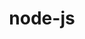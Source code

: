 ---
title: "node-js"
layout: cache
categories: [package, develop]
meta: {"versions": ["18.12.1", "19.2.0", "22.11.0", "22.4.0"], "compilers": ["apple-clang@=15.0.0", "gcc@=10.2.1", "gcc@=10.5.0", "gcc@=11.1.0", "gcc@=11.4.0", "gcc@=13.3.0", "gcc@=7.5.0", "gcc@=9.4.0", "oneapi@=2024.2.1"], "oss": ["centos7", "rhel8", "ubuntu18.04", "ubuntu20.04", "ubuntu22.04", "ventura"], "platforms": ["darwin", "linux"], "targets": ["aarch64", "neoverse_v1", "neoverse_v2", "ppc64le", "x86_64_v3"], "stacks": ["data-vis-sdk", "developer-tools", "developer-tools-aarch64-linux-gnu", "developer-tools-darwin", "developer-tools-manylinux2014", "developer-tools-x86_64_v3-linux-gnu", "e4s", "e4s-neoverse-v2", "e4s-neoverse_v1", "e4s-oneapi", "e4s-power", "root"], "num_specs": 54, "num_specs_by_stack": {"root": 54, "developer-tools-darwin": 1, "developer-tools-manylinux2014": 1, "developer-tools-x86_64_v3-linux-gnu": 7, "developer-tools-aarch64-linux-gnu": 7, "developer-tools": 4, "e4s-power": 5, "data-vis-sdk": 5, "e4s-neoverse_v1": 2, "e4s-neoverse-v2": 5, "e4s": 5, "e4s-oneapi": 12}}
spec_details: [{"hash": "caznqwndoaaczqbiyepo2bmjnaoffrvm", "compiler": "apple-clang@=15.0.0", "versions": ["22.4.0"], "os": "ventura", "platform": "darwin", "target": "aarch64", "variants": ["build_system=generic", "~debug", "~doc", "~icu4c", "+openssl", "+zlib"], "stacks": ["root", "developer-tools-darwin"], "size": "-", "tarball": "https://binaries.spack.io/develop/build_cache/darwin-ventura-aarch64/apple-clang-15.0.0/node-js-22.4.0/darwin-ventura-aarch64-apple-clang-15.0.0-node-js-22.4.0-caznqwndoaaczqbiyepo2bmjnaoffrvm.spack"}, {"hash": "rrskcxychnrczkv4ezec3xxabmc74cac", "compiler": "gcc@=10.2.1", "versions": ["22.4.0"], "os": "centos7", "platform": "linux", "target": "x86_64_v3", "variants": ["build_system=generic", "~debug", "~doc", "~icu4c", "+openssl", "patches=0208d3a,042110f", "+zlib"], "stacks": ["root", "developer-tools-manylinux2014"], "size": "-", "tarball": "https://binaries.spack.io/develop/build_cache/linux-centos7-x86_64_v3/gcc-10.2.1/node-js-22.4.0/linux-centos7-x86_64_v3-gcc-10.2.1-node-js-22.4.0-rrskcxychnrczkv4ezec3xxabmc74cac.spack"}, {"hash": "4clkgslpyjhtp7l2fpgciik2vkw34qb7", "compiler": "gcc@=10.5.0", "versions": ["22.11.0"], "os": "centos7", "platform": "linux", "target": "x86_64_v3", "variants": ["build_system=generic", "~debug", "~doc", "~icu4c", "+openssl", "patches=0208d3a", "+zlib"], "stacks": ["root", "developer-tools-x86_64_v3-linux-gnu"], "size": "-", "tarball": "https://binaries.spack.io/develop/build_cache/linux-centos7-x86_64_v3/gcc-10.5.0/node-js-22.11.0/linux-centos7-x86_64_v3-gcc-10.5.0-node-js-22.11.0-4clkgslpyjhtp7l2fpgciik2vkw34qb7.spack"}, {"hash": "ajdi7qs5ej6kvinxwskl5srqsqpbz3f7", "compiler": "gcc@=10.5.0", "versions": ["22.11.0"], "os": "centos7", "platform": "linux", "target": "x86_64_v3", "variants": ["build_system=generic", "~debug", "~doc", "~icu4c", "+openssl", "patches=0208d3a", "+zlib"], "stacks": ["root", "developer-tools-x86_64_v3-linux-gnu"], "size": "-", "tarball": "https://binaries.spack.io/develop/build_cache/linux-centos7-x86_64_v3/gcc-10.5.0/node-js-22.11.0/linux-centos7-x86_64_v3-gcc-10.5.0-node-js-22.11.0-ajdi7qs5ej6kvinxwskl5srqsqpbz3f7.spack"}, {"hash": "blyibm6d4adwlkblq7hubdiezxvp5iou", "compiler": "gcc@=10.5.0", "versions": ["22.11.0"], "os": "centos7", "platform": "linux", "target": "x86_64_v3", "variants": ["build_system=generic", "~debug", "~doc", "~icu4c", "+openssl", "patches=0208d3a", "+zlib"], "stacks": ["root", "developer-tools-x86_64_v3-linux-gnu"], "size": "-", "tarball": "https://binaries.spack.io/develop/build_cache/linux-centos7-x86_64_v3/gcc-10.5.0/node-js-22.11.0/linux-centos7-x86_64_v3-gcc-10.5.0-node-js-22.11.0-blyibm6d4adwlkblq7hubdiezxvp5iou.spack"}, {"hash": "dtm5ouy6qtedrr673stcahkm3lgzxo2z", "compiler": "gcc@=10.5.0", "versions": ["22.11.0"], "os": "centos7", "platform": "linux", "target": "x86_64_v3", "variants": ["build_system=generic", "~debug", "~doc", "~icu4c", "+openssl", "patches=0208d3a", "+zlib"], "stacks": ["root", "developer-tools-x86_64_v3-linux-gnu"], "size": "-", "tarball": "https://binaries.spack.io/develop/build_cache/linux-centos7-x86_64_v3/gcc-10.5.0/node-js-22.11.0/linux-centos7-x86_64_v3-gcc-10.5.0-node-js-22.11.0-dtm5ouy6qtedrr673stcahkm3lgzxo2z.spack"}, {"hash": "ecdo7ehv4fq6sfhq46c3kud2hvc2bj6l", "compiler": "gcc@=10.5.0", "versions": ["22.11.0"], "os": "centos7", "platform": "linux", "target": "x86_64_v3", "variants": ["build_system=generic", "~debug", "~doc", "~icu4c", "+openssl", "patches=0208d3a", "+zlib"], "stacks": ["root", "developer-tools-x86_64_v3-linux-gnu"], "size": "-", "tarball": "https://binaries.spack.io/develop/build_cache/linux-centos7-x86_64_v3/gcc-10.5.0/node-js-22.11.0/linux-centos7-x86_64_v3-gcc-10.5.0-node-js-22.11.0-ecdo7ehv4fq6sfhq46c3kud2hvc2bj6l.spack"}, {"hash": "mygvbaf4posxj755gw6qu6hkug2p7mgb", "compiler": "gcc@=10.5.0", "versions": ["22.11.0"], "os": "centos7", "platform": "linux", "target": "x86_64_v3", "variants": ["build_system=generic", "~debug", "~doc", "~icu4c", "+openssl", "patches=0208d3a", "+zlib"], "stacks": ["root", "developer-tools-x86_64_v3-linux-gnu"], "size": "-", "tarball": "https://binaries.spack.io/develop/build_cache/linux-centos7-x86_64_v3/gcc-10.5.0/node-js-22.11.0/linux-centos7-x86_64_v3-gcc-10.5.0-node-js-22.11.0-mygvbaf4posxj755gw6qu6hkug2p7mgb.spack"}, {"hash": "xe3law4jb56kila7ypekaff336o6csw3", "compiler": "gcc@=10.5.0", "versions": ["22.11.0"], "os": "centos7", "platform": "linux", "target": "x86_64_v3", "variants": ["build_system=generic", "~debug", "~doc", "~icu4c", "+openssl", "patches=0208d3a", "+zlib"], "stacks": ["root", "developer-tools-x86_64_v3-linux-gnu"], "size": "-", "tarball": "https://binaries.spack.io/develop/build_cache/linux-centos7-x86_64_v3/gcc-10.5.0/node-js-22.11.0/linux-centos7-x86_64_v3-gcc-10.5.0-node-js-22.11.0-xe3law4jb56kila7ypekaff336o6csw3.spack"}, {"hash": "2lnntxgvsd7yqgxq5fr2ykt5exphrggv", "compiler": "gcc@=13.3.0", "versions": ["22.11.0"], "os": "rhel8", "platform": "linux", "target": "aarch64", "variants": ["build_system=generic", "~debug", "~doc", "~icu4c", "+openssl", "+zlib"], "stacks": ["root", "developer-tools-aarch64-linux-gnu"], "size": "-", "tarball": "https://binaries.spack.io/develop/build_cache/linux-rhel8-aarch64/gcc-13.3.0/node-js-22.11.0/linux-rhel8-aarch64-gcc-13.3.0-node-js-22.11.0-2lnntxgvsd7yqgxq5fr2ykt5exphrggv.spack"}, {"hash": "capm7do26c6w4oeoavwsevn5ksecsm4s", "compiler": "gcc@=13.3.0", "versions": ["22.11.0"], "os": "rhel8", "platform": "linux", "target": "aarch64", "variants": ["build_system=generic", "~debug", "~doc", "~icu4c", "+openssl", "+zlib"], "stacks": ["root", "developer-tools-aarch64-linux-gnu"], "size": "-", "tarball": "https://binaries.spack.io/develop/build_cache/linux-rhel8-aarch64/gcc-13.3.0/node-js-22.11.0/linux-rhel8-aarch64-gcc-13.3.0-node-js-22.11.0-capm7do26c6w4oeoavwsevn5ksecsm4s.spack"}, {"hash": "ghnsxxqx44sem7e4oha3xzgponyzdwit", "compiler": "gcc@=13.3.0", "versions": ["22.11.0"], "os": "rhel8", "platform": "linux", "target": "aarch64", "variants": ["build_system=generic", "~debug", "~doc", "~icu4c", "+openssl", "+zlib"], "stacks": ["root", "developer-tools-aarch64-linux-gnu"], "size": "-", "tarball": "https://binaries.spack.io/develop/build_cache/linux-rhel8-aarch64/gcc-13.3.0/node-js-22.11.0/linux-rhel8-aarch64-gcc-13.3.0-node-js-22.11.0-ghnsxxqx44sem7e4oha3xzgponyzdwit.spack"}, {"hash": "okqdmw7d5hyjcuufhebfm2owny7umzeq", "compiler": "gcc@=13.3.0", "versions": ["22.11.0"], "os": "rhel8", "platform": "linux", "target": "aarch64", "variants": ["build_system=generic", "~debug", "~doc", "~icu4c", "+openssl", "+zlib"], "stacks": ["root", "developer-tools-aarch64-linux-gnu"], "size": "-", "tarball": "https://binaries.spack.io/develop/build_cache/linux-rhel8-aarch64/gcc-13.3.0/node-js-22.11.0/linux-rhel8-aarch64-gcc-13.3.0-node-js-22.11.0-okqdmw7d5hyjcuufhebfm2owny7umzeq.spack"}, {"hash": "r6p4mcsdue5avaac4xkyp5tbm7nhhfa7", "compiler": "gcc@=13.3.0", "versions": ["22.11.0"], "os": "rhel8", "platform": "linux", "target": "aarch64", "variants": ["build_system=generic", "~debug", "~doc", "~icu4c", "+openssl", "+zlib"], "stacks": ["root", "developer-tools-aarch64-linux-gnu"], "size": "-", "tarball": "https://binaries.spack.io/develop/build_cache/linux-rhel8-aarch64/gcc-13.3.0/node-js-22.11.0/linux-rhel8-aarch64-gcc-13.3.0-node-js-22.11.0-r6p4mcsdue5avaac4xkyp5tbm7nhhfa7.spack"}, {"hash": "svyeiphsqeq7xdqc7icad554cgnr63e2", "compiler": "gcc@=13.3.0", "versions": ["22.11.0"], "os": "rhel8", "platform": "linux", "target": "aarch64", "variants": ["build_system=generic", "~debug", "~doc", "~icu4c", "+openssl", "+zlib"], "stacks": ["root", "developer-tools-aarch64-linux-gnu"], "size": "-", "tarball": "https://binaries.spack.io/develop/build_cache/linux-rhel8-aarch64/gcc-13.3.0/node-js-22.11.0/linux-rhel8-aarch64-gcc-13.3.0-node-js-22.11.0-svyeiphsqeq7xdqc7icad554cgnr63e2.spack"}, {"hash": "vfuknp6piytjk4mz3h7kky7kqbxz2jfw", "compiler": "gcc@=13.3.0", "versions": ["22.11.0"], "os": "rhel8", "platform": "linux", "target": "aarch64", "variants": ["build_system=generic", "~debug", "~doc", "~icu4c", "+openssl", "+zlib"], "stacks": ["root", "developer-tools-aarch64-linux-gnu"], "size": "-", "tarball": "https://binaries.spack.io/develop/build_cache/linux-rhel8-aarch64/gcc-13.3.0/node-js-22.11.0/linux-rhel8-aarch64-gcc-13.3.0-node-js-22.11.0-vfuknp6piytjk4mz3h7kky7kqbxz2jfw.spack"}, {"hash": "ayq5xs4j6tgoymob4htg6f6bmvyfim5w", "compiler": "gcc@=7.5.0", "versions": ["18.12.1"], "os": "ubuntu18.04", "platform": "linux", "target": "x86_64_v3", "variants": ["build_system=generic", "~debug", "~doc", "~icu4c", "+openssl", "+zlib"], "stacks": ["root", "developer-tools"], "size": "-", "tarball": "https://binaries.spack.io/develop/build_cache/linux-ubuntu18.04-x86_64_v3/gcc-7.5.0/node-js-18.12.1/linux-ubuntu18.04-x86_64_v3-gcc-7.5.0-node-js-18.12.1-ayq5xs4j6tgoymob4htg6f6bmvyfim5w.spack"}, {"hash": "cuur4lvlnljk7vhmx3z4d7mosi76dh6b", "compiler": "gcc@=7.5.0", "versions": ["18.12.1"], "os": "ubuntu18.04", "platform": "linux", "target": "x86_64_v3", "variants": ["build_system=generic", "~debug", "~doc", "~icu4c", "+openssl", "+zlib"], "stacks": ["root", "developer-tools"], "size": "-", "tarball": "https://binaries.spack.io/develop/build_cache/linux-ubuntu18.04-x86_64_v3/gcc-7.5.0/node-js-18.12.1/linux-ubuntu18.04-x86_64_v3-gcc-7.5.0-node-js-18.12.1-cuur4lvlnljk7vhmx3z4d7mosi76dh6b.spack"}, {"hash": "ep37aks4i2cppszezcpyp5zdzmzk3g6s", "compiler": "gcc@=7.5.0", "versions": ["18.12.1"], "os": "ubuntu18.04", "platform": "linux", "target": "x86_64_v3", "variants": ["build_system=generic", "~debug", "~doc", "~icu4c", "+openssl", "+zlib"], "stacks": ["root", "developer-tools"], "size": "-", "tarball": "https://binaries.spack.io/develop/build_cache/linux-ubuntu18.04-x86_64_v3/gcc-7.5.0/node-js-18.12.1/linux-ubuntu18.04-x86_64_v3-gcc-7.5.0-node-js-18.12.1-ep37aks4i2cppszezcpyp5zdzmzk3g6s.spack"}, {"hash": "stn2yq65x4strz6ahorulx5zdnwdb636", "compiler": "gcc@=7.5.0", "versions": ["18.12.1"], "os": "ubuntu18.04", "platform": "linux", "target": "x86_64_v3", "variants": ["build_system=generic", "~debug", "~doc", "~icu4c", "+openssl", "+zlib"], "stacks": ["root", "developer-tools"], "size": "-", "tarball": "https://binaries.spack.io/develop/build_cache/linux-ubuntu18.04-x86_64_v3/gcc-7.5.0/node-js-18.12.1/linux-ubuntu18.04-x86_64_v3-gcc-7.5.0-node-js-18.12.1-stn2yq65x4strz6ahorulx5zdnwdb636.spack"}, {"hash": "2jc6m7zc7vzcyvm67a2wsuvd6233qvcx", "compiler": "gcc@=9.4.0", "versions": ["19.2.0"], "os": "ubuntu20.04", "platform": "linux", "target": "ppc64le", "variants": ["build_system=generic", "~debug", "~doc", "~icu4c", "+openssl", "+zlib"], "stacks": ["root", "e4s-power"], "size": "-", "tarball": "https://binaries.spack.io/develop/build_cache/linux-ubuntu20.04-ppc64le/gcc-9.4.0/node-js-19.2.0/linux-ubuntu20.04-ppc64le-gcc-9.4.0-node-js-19.2.0-2jc6m7zc7vzcyvm67a2wsuvd6233qvcx.spack"}, {"hash": "peb5mmn254qdyuf5lhi2rm52tptgu3al", "compiler": "gcc@=9.4.0", "versions": ["19.2.0"], "os": "ubuntu20.04", "platform": "linux", "target": "ppc64le", "variants": ["build_system=generic", "~debug", "~doc", "~icu4c", "+openssl", "+zlib"], "stacks": ["root", "e4s-power"], "size": "-", "tarball": "https://binaries.spack.io/develop/build_cache/linux-ubuntu20.04-ppc64le/gcc-9.4.0/node-js-19.2.0/linux-ubuntu20.04-ppc64le-gcc-9.4.0-node-js-19.2.0-peb5mmn254qdyuf5lhi2rm52tptgu3al.spack"}, {"hash": "gdnpsimiq3w37ldejvqtfdss3v4ghreq", "compiler": "gcc@=9.4.0", "versions": ["19.2.0"], "os": "ubuntu20.04", "platform": "linux", "target": "ppc64le", "variants": ["build_system=generic", "~debug", "~doc", "~icu4c", "+openssl", "+zlib"], "stacks": ["root", "e4s-power"], "size": "-", "tarball": "https://binaries.spack.io/develop/build_cache/linux-ubuntu20.04-ppc64le/gcc-9.4.0/node-js-19.2.0/linux-ubuntu20.04-ppc64le-gcc-9.4.0-node-js-19.2.0-gdnpsimiq3w37ldejvqtfdss3v4ghreq.spack"}, {"hash": "qjdyx2gskiltwb5asz2hgbe43hsi75g7", "compiler": "gcc@=9.4.0", "versions": ["19.2.0"], "os": "ubuntu20.04", "platform": "linux", "target": "ppc64le", "variants": ["build_system=generic", "~debug", "~doc", "~icu4c", "+openssl", "+zlib"], "stacks": ["root", "e4s-power"], "size": "-", "tarball": "https://binaries.spack.io/develop/build_cache/linux-ubuntu20.04-ppc64le/gcc-9.4.0/node-js-19.2.0/linux-ubuntu20.04-ppc64le-gcc-9.4.0-node-js-19.2.0-qjdyx2gskiltwb5asz2hgbe43hsi75g7.spack"}, {"hash": "sl3ibrxt7gm7u2wzufq5k7a3eyrvmspz", "compiler": "gcc@=9.4.0", "versions": ["19.2.0"], "os": "ubuntu20.04", "platform": "linux", "target": "ppc64le", "variants": ["build_system=generic", "~debug", "~doc", "~icu4c", "+openssl", "+zlib"], "stacks": ["root", "e4s-power"], "size": "-", "tarball": "https://binaries.spack.io/develop/build_cache/linux-ubuntu20.04-ppc64le/gcc-9.4.0/node-js-19.2.0/linux-ubuntu20.04-ppc64le-gcc-9.4.0-node-js-19.2.0-sl3ibrxt7gm7u2wzufq5k7a3eyrvmspz.spack"}, {"hash": "v4bpl24gv5ng52ckcseqmuv6roxdllhf", "compiler": "gcc@=11.1.0", "versions": ["22.11.0"], "os": "ubuntu20.04", "platform": "linux", "target": "x86_64_v3", "variants": ["build_system=generic", "~debug", "~doc", "~icu4c", "+openssl", "+zlib"], "stacks": ["root", "data-vis-sdk"], "size": "-", "tarball": "https://binaries.spack.io/develop/build_cache/linux-ubuntu20.04-x86_64_v3/gcc-11.1.0/node-js-22.11.0/linux-ubuntu20.04-x86_64_v3-gcc-11.1.0-node-js-22.11.0-v4bpl24gv5ng52ckcseqmuv6roxdllhf.spack"}, {"hash": "bqgizstb7tn52hsqiopcyysbkz5td7kr", "compiler": "gcc@=11.1.0", "versions": ["22.11.0"], "os": "ubuntu20.04", "platform": "linux", "target": "x86_64_v3", "variants": ["build_system=generic", "~debug", "~doc", "~icu4c", "+openssl", "+zlib"], "stacks": ["root", "data-vis-sdk"], "size": "-", "tarball": "https://binaries.spack.io/develop/build_cache/linux-ubuntu20.04-x86_64_v3/gcc-11.1.0/node-js-22.11.0/linux-ubuntu20.04-x86_64_v3-gcc-11.1.0-node-js-22.11.0-bqgizstb7tn52hsqiopcyysbkz5td7kr.spack"}, {"hash": "fpaqq44mw5inoxmnviqrvkjqjnfllqyu", "compiler": "gcc@=11.1.0", "versions": ["22.11.0"], "os": "ubuntu20.04", "platform": "linux", "target": "x86_64_v3", "variants": ["build_system=generic", "~debug", "~doc", "~icu4c", "+openssl", "+zlib"], "stacks": ["root", "data-vis-sdk"], "size": "-", "tarball": "https://binaries.spack.io/develop/build_cache/linux-ubuntu20.04-x86_64_v3/gcc-11.1.0/node-js-22.11.0/linux-ubuntu20.04-x86_64_v3-gcc-11.1.0-node-js-22.11.0-fpaqq44mw5inoxmnviqrvkjqjnfllqyu.spack"}, {"hash": "cjasmtbfcl6oc7koygdnfh6kfwa3g7ed", "compiler": "gcc@=11.1.0", "versions": ["22.11.0"], "os": "ubuntu20.04", "platform": "linux", "target": "x86_64_v3", "variants": ["build_system=generic", "~debug", "~doc", "~icu4c", "+openssl", "+zlib"], "stacks": ["root", "data-vis-sdk"], "size": "-", "tarball": "https://binaries.spack.io/develop/build_cache/linux-ubuntu20.04-x86_64_v3/gcc-11.1.0/node-js-22.11.0/linux-ubuntu20.04-x86_64_v3-gcc-11.1.0-node-js-22.11.0-cjasmtbfcl6oc7koygdnfh6kfwa3g7ed.spack"}, {"hash": "fdkoe7z444b2xfqjmrojidaqmubdefgj", "compiler": "gcc@=11.1.0", "versions": ["22.11.0"], "os": "ubuntu20.04", "platform": "linux", "target": "x86_64_v3", "variants": ["build_system=generic", "~debug", "~doc", "~icu4c", "+openssl", "+zlib"], "stacks": ["root", "data-vis-sdk"], "size": "-", "tarball": "https://binaries.spack.io/develop/build_cache/linux-ubuntu20.04-x86_64_v3/gcc-11.1.0/node-js-22.11.0/linux-ubuntu20.04-x86_64_v3-gcc-11.1.0-node-js-22.11.0-fdkoe7z444b2xfqjmrojidaqmubdefgj.spack"}, {"hash": "23u4ytwmmxdqxjkpjpy3woy5d6ookgy5", "compiler": "gcc@=11.4.0", "versions": ["22.4.0"], "os": "ubuntu22.04", "platform": "linux", "target": "neoverse_v1", "variants": ["build_system=generic", "~debug", "~doc", "~icu4c", "+openssl", "patches=042110f", "+zlib"], "stacks": ["root", "e4s-neoverse_v1"], "size": "-", "tarball": "https://binaries.spack.io/develop/build_cache/linux-ubuntu22.04-neoverse_v1/gcc-11.4.0/node-js-22.4.0/linux-ubuntu22.04-neoverse_v1-gcc-11.4.0-node-js-22.4.0-23u4ytwmmxdqxjkpjpy3woy5d6ookgy5.spack"}, {"hash": "ztuxwplrntsabnmj3ua6danrayunhngd", "compiler": "gcc@=11.4.0", "versions": ["22.4.0"], "os": "ubuntu22.04", "platform": "linux", "target": "neoverse_v1", "variants": ["build_system=generic", "~debug", "~doc", "~icu4c", "+openssl", "patches=042110f", "+zlib"], "stacks": ["root", "e4s-neoverse_v1"], "size": "-", "tarball": "https://binaries.spack.io/develop/build_cache/linux-ubuntu22.04-neoverse_v1/gcc-11.4.0/node-js-22.4.0/linux-ubuntu22.04-neoverse_v1-gcc-11.4.0-node-js-22.4.0-ztuxwplrntsabnmj3ua6danrayunhngd.spack"}, {"hash": "q6mxv6ycdar3n5hpeehwjt4eklg5a7rt", "compiler": "gcc@=11.4.0", "versions": ["22.11.0"], "os": "ubuntu22.04", "platform": "linux", "target": "neoverse_v2", "variants": ["build_system=generic", "~debug", "~doc", "~icu4c", "+openssl", "+zlib"], "stacks": ["root", "e4s-neoverse-v2"], "size": "-", "tarball": "https://binaries.spack.io/develop/build_cache/linux-ubuntu22.04-neoverse_v2/gcc-11.4.0/node-js-22.11.0/linux-ubuntu22.04-neoverse_v2-gcc-11.4.0-node-js-22.11.0-q6mxv6ycdar3n5hpeehwjt4eklg5a7rt.spack"}, {"hash": "dou4uwwhxiltbwgicu3m5jos3otjetsv", "compiler": "gcc@=11.4.0", "versions": ["22.11.0"], "os": "ubuntu22.04", "platform": "linux", "target": "neoverse_v2", "variants": ["build_system=generic", "~debug", "~doc", "~icu4c", "+openssl", "+zlib"], "stacks": ["root", "e4s-neoverse-v2"], "size": "-", "tarball": "https://binaries.spack.io/develop/build_cache/linux-ubuntu22.04-neoverse_v2/gcc-11.4.0/node-js-22.11.0/linux-ubuntu22.04-neoverse_v2-gcc-11.4.0-node-js-22.11.0-dou4uwwhxiltbwgicu3m5jos3otjetsv.spack"}, {"hash": "6btvegv4bqcoezxi6mt6zasthoez2lkd", "compiler": "gcc@=11.4.0", "versions": ["22.11.0"], "os": "ubuntu22.04", "platform": "linux", "target": "neoverse_v2", "variants": ["build_system=generic", "~debug", "~doc", "~icu4c", "+openssl", "+zlib"], "stacks": ["root", "e4s-neoverse-v2"], "size": "-", "tarball": "https://binaries.spack.io/develop/build_cache/linux-ubuntu22.04-neoverse_v2/gcc-11.4.0/node-js-22.11.0/linux-ubuntu22.04-neoverse_v2-gcc-11.4.0-node-js-22.11.0-6btvegv4bqcoezxi6mt6zasthoez2lkd.spack"}, {"hash": "svoa3a3lpllpc5qyjmxtmcg6vytsv4a4", "compiler": "gcc@=11.4.0", "versions": ["22.11.0"], "os": "ubuntu22.04", "platform": "linux", "target": "neoverse_v2", "variants": ["build_system=generic", "~debug", "~doc", "~icu4c", "+openssl", "+zlib"], "stacks": ["root", "e4s-neoverse-v2"], "size": "-", "tarball": "https://binaries.spack.io/develop/build_cache/linux-ubuntu22.04-neoverse_v2/gcc-11.4.0/node-js-22.11.0/linux-ubuntu22.04-neoverse_v2-gcc-11.4.0-node-js-22.11.0-svoa3a3lpllpc5qyjmxtmcg6vytsv4a4.spack"}, {"hash": "czvh4yaaqh2rpuip34kytsk5cctu6hoc", "compiler": "gcc@=11.4.0", "versions": ["22.11.0"], "os": "ubuntu22.04", "platform": "linux", "target": "neoverse_v2", "variants": ["build_system=generic", "~debug", "~doc", "~icu4c", "+openssl", "+zlib"], "stacks": ["root", "e4s-neoverse-v2"], "size": "-", "tarball": "https://binaries.spack.io/develop/build_cache/linux-ubuntu22.04-neoverse_v2/gcc-11.4.0/node-js-22.11.0/linux-ubuntu22.04-neoverse_v2-gcc-11.4.0-node-js-22.11.0-czvh4yaaqh2rpuip34kytsk5cctu6hoc.spack"}, {"hash": "3bljunid4x2sxyfnkdz57u6e4qxfuvx6", "compiler": "gcc@=11.4.0", "versions": ["22.11.0"], "os": "ubuntu22.04", "platform": "linux", "target": "x86_64_v3", "variants": ["build_system=generic", "~debug", "~doc", "~icu4c", "+openssl", "+zlib"], "stacks": ["root", "e4s"], "size": "-", "tarball": "https://binaries.spack.io/develop/build_cache/linux-ubuntu22.04-x86_64_v3/gcc-11.4.0/node-js-22.11.0/linux-ubuntu22.04-x86_64_v3-gcc-11.4.0-node-js-22.11.0-3bljunid4x2sxyfnkdz57u6e4qxfuvx6.spack"}, {"hash": "6evrosnfo22i5vegmwteotgf6y3s3dl6", "compiler": "gcc@=11.4.0", "versions": ["22.11.0"], "os": "ubuntu22.04", "platform": "linux", "target": "x86_64_v3", "variants": ["build_system=generic", "~debug", "~doc", "~icu4c", "+openssl", "+zlib"], "stacks": ["root", "e4s"], "size": "-", "tarball": "https://binaries.spack.io/develop/build_cache/linux-ubuntu22.04-x86_64_v3/gcc-11.4.0/node-js-22.11.0/linux-ubuntu22.04-x86_64_v3-gcc-11.4.0-node-js-22.11.0-6evrosnfo22i5vegmwteotgf6y3s3dl6.spack"}, {"hash": "ifkjcvbmo6qzfn3nhzciwq4423wx5nwo", "compiler": "gcc@=11.4.0", "versions": ["22.11.0"], "os": "ubuntu22.04", "platform": "linux", "target": "x86_64_v3", "variants": ["build_system=generic", "~debug", "~doc", "~icu4c", "+openssl", "+zlib"], "stacks": ["root", "e4s"], "size": "-", "tarball": "https://binaries.spack.io/develop/build_cache/linux-ubuntu22.04-x86_64_v3/gcc-11.4.0/node-js-22.11.0/linux-ubuntu22.04-x86_64_v3-gcc-11.4.0-node-js-22.11.0-ifkjcvbmo6qzfn3nhzciwq4423wx5nwo.spack"}, {"hash": "d7bb2bhtfj46wfsqs5emnp2sydyswv3z", "compiler": "gcc@=11.4.0", "versions": ["22.11.0"], "os": "ubuntu22.04", "platform": "linux", "target": "x86_64_v3", "variants": ["build_system=generic", "~debug", "~doc", "~icu4c", "+openssl", "+zlib"], "stacks": ["root", "e4s"], "size": "-", "tarball": "https://binaries.spack.io/develop/build_cache/linux-ubuntu22.04-x86_64_v3/gcc-11.4.0/node-js-22.11.0/linux-ubuntu22.04-x86_64_v3-gcc-11.4.0-node-js-22.11.0-d7bb2bhtfj46wfsqs5emnp2sydyswv3z.spack"}, {"hash": "ge4gstskap6dbhjx6cxdw6b2p5swbyuv", "compiler": "gcc@=11.4.0", "versions": ["22.11.0"], "os": "ubuntu22.04", "platform": "linux", "target": "x86_64_v3", "variants": ["build_system=generic", "~debug", "~doc", "~icu4c", "+openssl", "+zlib"], "stacks": ["root", "e4s"], "size": "-", "tarball": "https://binaries.spack.io/develop/build_cache/linux-ubuntu22.04-x86_64_v3/gcc-11.4.0/node-js-22.11.0/linux-ubuntu22.04-x86_64_v3-gcc-11.4.0-node-js-22.11.0-ge4gstskap6dbhjx6cxdw6b2p5swbyuv.spack"}, {"hash": "afvblh3orz4fc2hfl5uonv47ia6hza6s", "compiler": "oneapi@=2024.2.1", "versions": ["22.11.0"], "os": "ubuntu22.04", "platform": "linux", "target": "x86_64_v3", "variants": ["build_system=generic", "~debug", "~doc", "~icu4c", "+openssl", "+zlib"], "stacks": ["root", "e4s-oneapi"], "size": "-", "tarball": "https://binaries.spack.io/develop/build_cache/linux-ubuntu22.04-x86_64_v3/oneapi-2024.2.1/node-js-22.11.0/linux-ubuntu22.04-x86_64_v3-oneapi-2024.2.1-node-js-22.11.0-afvblh3orz4fc2hfl5uonv47ia6hza6s.spack"}, {"hash": "t4trwsvl5diqujpsnh7tc6rnocgb6ph4", "compiler": "oneapi@=2024.2.1", "versions": ["22.11.0"], "os": "ubuntu22.04", "platform": "linux", "target": "x86_64_v3", "variants": ["build_system=generic", "~debug", "~doc", "~icu4c", "+openssl", "+zlib"], "stacks": ["root", "e4s-oneapi"], "size": "-", "tarball": "https://binaries.spack.io/develop/build_cache/linux-ubuntu22.04-x86_64_v3/oneapi-2024.2.1/node-js-22.11.0/linux-ubuntu22.04-x86_64_v3-oneapi-2024.2.1-node-js-22.11.0-t4trwsvl5diqujpsnh7tc6rnocgb6ph4.spack"}, {"hash": "dfcocenxbti7ka5wv3y22s3o2iwlx4qa", "compiler": "oneapi@=2024.2.1", "versions": ["22.11.0"], "os": "ubuntu22.04", "platform": "linux", "target": "x86_64_v3", "variants": ["build_system=generic", "~debug", "~doc", "~icu4c", "+openssl", "+zlib"], "stacks": ["root", "e4s-oneapi"], "size": "-", "tarball": "https://binaries.spack.io/develop/build_cache/linux-ubuntu22.04-x86_64_v3/oneapi-2024.2.1/node-js-22.11.0/linux-ubuntu22.04-x86_64_v3-oneapi-2024.2.1-node-js-22.11.0-dfcocenxbti7ka5wv3y22s3o2iwlx4qa.spack"}, {"hash": "tkfmhjwltrvj5mx4kwq2bp56o2iwagqq", "compiler": "oneapi@=2024.2.1", "versions": ["22.11.0"], "os": "ubuntu22.04", "platform": "linux", "target": "x86_64_v3", "variants": ["build_system=generic", "~debug", "~doc", "~icu4c", "+openssl", "+zlib"], "stacks": ["root", "e4s-oneapi"], "size": "-", "tarball": "https://binaries.spack.io/develop/build_cache/linux-ubuntu22.04-x86_64_v3/oneapi-2024.2.1/node-js-22.11.0/linux-ubuntu22.04-x86_64_v3-oneapi-2024.2.1-node-js-22.11.0-tkfmhjwltrvj5mx4kwq2bp56o2iwagqq.spack"}, {"hash": "r4irk3go6voc5wafjlu7gdvqtshmmngt", "compiler": "oneapi@=2024.2.1", "versions": ["22.11.0"], "os": "ubuntu22.04", "platform": "linux", "target": "x86_64_v3", "variants": ["build_system=generic", "~debug", "~doc", "~icu4c", "+openssl", "+zlib"], "stacks": ["root", "e4s-oneapi"], "size": "-", "tarball": "https://binaries.spack.io/develop/build_cache/linux-ubuntu22.04-x86_64_v3/oneapi-2024.2.1/node-js-22.11.0/linux-ubuntu22.04-x86_64_v3-oneapi-2024.2.1-node-js-22.11.0-r4irk3go6voc5wafjlu7gdvqtshmmngt.spack"}, {"hash": "ggagzecgbzixmszku5jdpatsh73chdyt", "compiler": "oneapi@=2024.2.1", "versions": ["22.11.0"], "os": "ubuntu22.04", "platform": "linux", "target": "x86_64_v3", "variants": ["build_system=generic", "~debug", "~doc", "~icu4c", "+openssl", "+zlib"], "stacks": ["root", "e4s-oneapi"], "size": "-", "tarball": "https://binaries.spack.io/develop/build_cache/linux-ubuntu22.04-x86_64_v3/oneapi-2024.2.1/node-js-22.11.0/linux-ubuntu22.04-x86_64_v3-oneapi-2024.2.1-node-js-22.11.0-ggagzecgbzixmszku5jdpatsh73chdyt.spack"}, {"hash": "5yt2t62pppi6qtqi4hktsidlcczpi6se", "compiler": "oneapi@=2024.2.1", "versions": ["22.11.0"], "os": "ubuntu22.04", "platform": "linux", "target": "x86_64_v3", "variants": ["build_system=generic", "~debug", "~doc", "~icu4c", "+openssl", "+zlib"], "stacks": ["root", "e4s-oneapi"], "size": "-", "tarball": "https://binaries.spack.io/develop/build_cache/linux-ubuntu22.04-x86_64_v3/oneapi-2024.2.1/node-js-22.11.0/linux-ubuntu22.04-x86_64_v3-oneapi-2024.2.1-node-js-22.11.0-5yt2t62pppi6qtqi4hktsidlcczpi6se.spack"}, {"hash": "j7vaswl6k7khwzokyhz6hy6tr67ycwyo", "compiler": "oneapi@=2024.2.1", "versions": ["22.11.0"], "os": "ubuntu22.04", "platform": "linux", "target": "x86_64_v3", "variants": ["build_system=generic", "~debug", "~doc", "~icu4c", "+openssl", "+zlib"], "stacks": ["root", "e4s-oneapi"], "size": "-", "tarball": "https://binaries.spack.io/develop/build_cache/linux-ubuntu22.04-x86_64_v3/oneapi-2024.2.1/node-js-22.11.0/linux-ubuntu22.04-x86_64_v3-oneapi-2024.2.1-node-js-22.11.0-j7vaswl6k7khwzokyhz6hy6tr67ycwyo.spack"}, {"hash": "3xgowv32qncgfil3dyn2wh6vie2e6xas", "compiler": "oneapi@=2024.2.1", "versions": ["22.11.0"], "os": "ubuntu22.04", "platform": "linux", "target": "x86_64_v3", "variants": ["build_system=generic", "~debug", "~doc", "~icu4c", "+openssl", "+zlib"], "stacks": ["root", "e4s-oneapi"], "size": "-", "tarball": "https://binaries.spack.io/develop/build_cache/linux-ubuntu22.04-x86_64_v3/oneapi-2024.2.1/node-js-22.11.0/linux-ubuntu22.04-x86_64_v3-oneapi-2024.2.1-node-js-22.11.0-3xgowv32qncgfil3dyn2wh6vie2e6xas.spack"}, {"hash": "ndarwacw32b225rwmaqbq3i5icnkp2qp", "compiler": "oneapi@=2024.2.1", "versions": ["22.11.0"], "os": "ubuntu22.04", "platform": "linux", "target": "x86_64_v3", "variants": ["build_system=generic", "~debug", "~doc", "~icu4c", "+openssl", "+zlib"], "stacks": ["root", "e4s-oneapi"], "size": "-", "tarball": "https://binaries.spack.io/develop/build_cache/linux-ubuntu22.04-x86_64_v3/oneapi-2024.2.1/node-js-22.11.0/linux-ubuntu22.04-x86_64_v3-oneapi-2024.2.1-node-js-22.11.0-ndarwacw32b225rwmaqbq3i5icnkp2qp.spack"}, {"hash": "hu6ynm2gacmkc3hfvu5egodjgzlvnnny", "compiler": "oneapi@=2024.2.1", "versions": ["22.11.0"], "os": "ubuntu22.04", "platform": "linux", "target": "x86_64_v3", "variants": ["build_system=generic", "~debug", "~doc", "~icu4c", "+openssl", "+zlib"], "stacks": ["root", "e4s-oneapi"], "size": "-", "tarball": "https://binaries.spack.io/develop/build_cache/linux-ubuntu22.04-x86_64_v3/oneapi-2024.2.1/node-js-22.11.0/linux-ubuntu22.04-x86_64_v3-oneapi-2024.2.1-node-js-22.11.0-hu6ynm2gacmkc3hfvu5egodjgzlvnnny.spack"}, {"hash": "jpuywoxqa6olf4b4pmnfroh5vygbwqy6", "compiler": "oneapi@=2024.2.1", "versions": ["22.11.0"], "os": "ubuntu22.04", "platform": "linux", "target": "x86_64_v3", "variants": ["build_system=generic", "~debug", "~doc", "~icu4c", "+openssl", "+zlib"], "stacks": ["root", "e4s-oneapi"], "size": "-", "tarball": "https://binaries.spack.io/develop/build_cache/linux-ubuntu22.04-x86_64_v3/oneapi-2024.2.1/node-js-22.11.0/linux-ubuntu22.04-x86_64_v3-oneapi-2024.2.1-node-js-22.11.0-jpuywoxqa6olf4b4pmnfroh5vygbwqy6.spack"}]
---